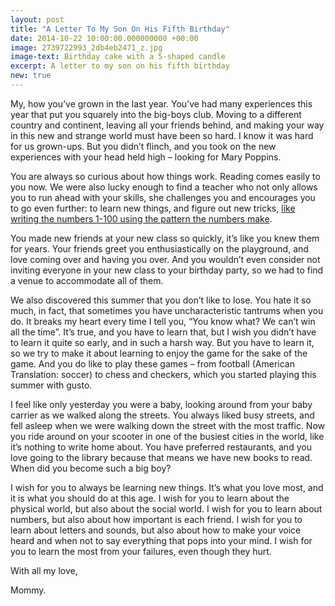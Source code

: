 ```yaml
---
layout: post
title: "A Letter To My Son On His Fifth Birthday"
date: 2014-10-22 10:00:00.000000000 +00:00
image: 2739722993_2db4eb2471_z.jpg
image-text: Birthday cake with a 5-shaped candle
excerpt: A letter to my son on his fifth birthday
new: true
---
```


My, how you’ve grown in the last year. You’ve had many experiences this year that put you squarely into the big-boys club. Moving to a different country and continent, leaving all your friends behind, and making your way in this new and strange world must have been so hard. I know it was hard for us grown-ups. But you didn’t flinch, and you took on the new experiences with your head held high – looking for Mary Poppins.

You are always so curious about how things work. Reading comes easily to you now. We were also lucky enough to find a teacher who not only allows you to run ahead with your skills, she challenges you and encourages you to go even further: to learn new things, and figure out new tricks, [like writing the numbers 1-100 using the pattern the numbers make](https://www.khanacademy.org/math/early-math/cc-early-math-counting-topic/cc-early-math-counting/v/number-grid).

You made new friends at your new class so quickly, it’s like you knew them for years. Your friends greet you enthusiastically on the playground, and love coming over and having you over. And you wouldn’t even consider not inviting everyone in your new class to your birthday party, so we had to find a venue to accommodate all of them.

We also discovered this summer that you don’t like to lose. You hate it so much, in fact, that sometimes you have uncharacteristic tantrums when you do. It breaks my heart every time I tell you, “You know what? We can’t win all the time”. It’s true, and you have to learn that, but I wish you didn’t have to learn it quite so early, and in such a harsh way. But you have to learn it, so we try to make it about learning to enjoy the game for the sake of the game. And you do like to play these games – from football (American Translation: soccer) to chess and checkers, which you started playing this summer with gusto.

I feel like only yesterday you were a baby, looking around from your baby carrier as we walked along the streets. You always liked busy streets, and fell asleep when we were walking down the street with the most traffic. Now you ride around on your scooter in one of the busiest cities in the world, like it’s nothing to write home about. You have preferred restaurants, and you love going to the library because that means we have new books to read. When did you become such a big boy?

I wish for you to always be learning new things. It’s what you love most, and it is what you should do at this age. I wish for you to learn about the physical world, but also about the social world. I wish for you to learn about numbers, but also about how important is each friend. I wish for you to learn about letters and sounds, but also about how to make your voice heard and when not to say everything that pops into your mind. I wish for you to learn the most from your failures, even though they hurt.

With all my love,

Mommy.
